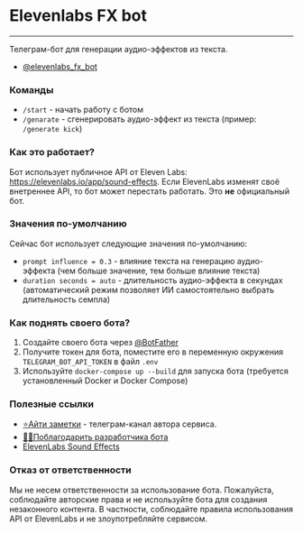 # Elevenlabs FX bot

---

Телеграм-бот для генерации аудио-эффектов из текста.

- [@elevenlabs_fx_bot](https://t.me/elevenlabs_fx_bot)

### Команды

- `/start` - начать работу с ботом
- `/genarate` - сгенерировать аудио-эффект из текста (пример: `/generate kick`)

### Как это работает?

Бот использует публичное API от Eleven Labs: https://elevenlabs.io/app/sound-effects. 
Если ElevenLabs изменят своё внетреннее API, то бот может перестать работать. 
Это **не** официальный бот.

### Значения по-умолчанию

Сейчас бот использует следующие значения по-умолчанию:
- `prompt influence = 0.3` - влияние текста на генерацию аудио-эффекта (чем больше значение, тем больше влияние текста)
- `duration seconds = auto` - длительность аудио-эффекта в секундах (автоматический режим позволяет ИИ самостоятельно выбрать длительность семпла)

### Как поднять своего бота?

1. Создайте своего бота через [@BotFather](https://t.me/BotFather)
2. Получите токен для бота, поместите его в переменную окружения `TELEGRAM_BOT_API_TOKEN` в файл `.env`
3. Используйте `docker-compose up --build` для запуска бота (требуется установленный Docker и Docker Compose)

### Полезные ссылки

- [⭐Айти заметки](https://t.me/mewnotes) - телеграм-канал автора сервиса.
- [🙏🏻Поблагодарить разработчика бота](https://mewforest.github.io/donate/)
- [ElevenLabs Sound Effects](https://elevenlabs.io/app/sound-effects)

### Отказ от ответственности

Мы не несем ответственности за использование бота. Пожалуйста, соблюдайте
авторские права и не используйте бота для создания незаконного контента. 
В частности, соблюдайте правила использования API от ElevenLabs и не злоупотребляйте сервисом.



